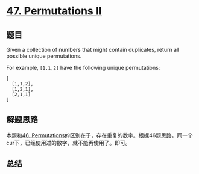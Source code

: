 # [47. Permutations II](https://leetcode.com/problems/permutations-ii/)

## 题目
Given a collection of numbers that might contain duplicates, return all possible unique permutations.

For example,
`[1,1,2]` have the following unique permutations:
```
[
  [1,1,2],
  [1,2,1],
  [2,1,1]
]
```
## 解题思路
本题和[46. Permutations](https://leetcode.com/problems/permutations/)的区别在于，存在重复的数字。根据46题思路，同一个cur下，已经使用过的数字，就不能再使用了。即可。
## 总结